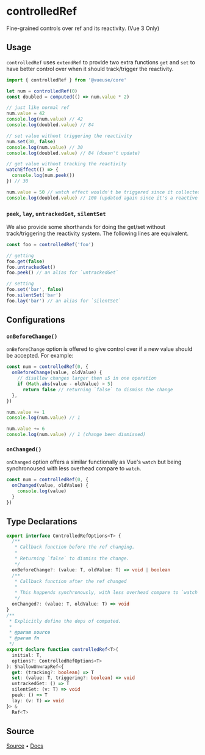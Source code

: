 
# controlledRef

Fine-grained controls over ref and its reactivity. (Vue 3 Only)

## Usage

`controlledRef` uses `extendRef` to provide two extra functions `get` and `set` to have better control over when it should track/trigger the reactivity.

```ts
import { controlledRef } from '@vueuse/core'

let num = controlledRef(0)
const doubled = computed(() => num.value * 2)

// just like normal ref
num.value = 42
console.log(num.value) // 42
console.log(doubled.value) // 84

// set value without triggering the reactivity
num.set(30, false)
console.log(num.value) // 30
console.log(doubled.value) // 84 (doesn't update)

// get value without tracking the reactivity
watchEffect(() => {
  console.log(num.peek())
}) // 30

num.value = 50 // watch effect wouldn't be triggered since it collected nothing.
console.log(doubled.value) // 100 (updated again since it's a reactive set)
```

### `peek`, `lay`, `untrackedGet`, `silentSet`

We also provide some shorthands for doing the get/set without track/triggering the reactivity system. The following lines are equivalent.

```ts
const foo = controlledRef('foo')
```

```ts
// getting
foo.get(false)
foo.untrackedGet()
foo.peek() // an alias for `untrackedGet`
```

```ts
// setting
foo.set('bar', false)
foo.silentSet('bar')
foo.lay('bar') // an alias for `silentSet`
```

## Configurations

### `onBeforeChange()`

`onBeforeChange` option is offered to give control over if a new value should be accepted. For example:

```ts
const num = controlledRef(0, {
  onBeforeChange(value, oldValue) {
    // disallow changes larger then ±5 in one operation
    if (Math.abs(value - oldValue) > 5)
      return false // returning `false` to dismiss the change
  },
})

num.value += 1
console.log(num.value) // 1

num.value += 6
console.log(num.value) // 1 (change been dismissed)
```

### `onChanged()`

`onChanged` option offers a similar functionally as Vue's `watch` but being synchronoused with less overhead compare to `watch`.

```ts
const num = controlledRef(0, {
  onChanged(value, oldValue) {
    console.log(value)
  }
})
```


<!--FOOTER_STARTS-->
## Type Declarations

```typescript
export interface ControlledRefOptions<T> {
  /**
   * Callback function before the ref changing.
   *
   * Returning `false` to dismiss the change.
   */
  onBeforeChange?: (value: T, oldValue: T) => void | boolean
  /**
   * Callback function after the ref changed
   *
   * This happends synchronously, with less overhead compare to `watch`
   */
  onChanged?: (value: T, oldValue: T) => void
}
/**
 * Explicitly define the deps of computed.
 *
 * @param source
 * @param fn
 */
export declare function controlledRef<T>(
  initial: T,
  options?: ControlledRefOptions<T>
): ShallowUnwrapRef<{
  get: (tracking?: boolean) => T
  set: (value: T, triggering?: boolean) => void
  untrackedGet: () => T
  silentSet: (v: T) => void
  peek: () => T
  lay: (v: T) => void
}> &
  Ref<T>
```

## Source

[Source](https://github.com/vueuse/vueuse/blob/main/packages/shared/controlledRef/index.ts) • [Docs](https://github.com/vueuse/vueuse/blob/main/packages/shared/controlledRef/index.md)


<!--FOOTER_ENDS-->
